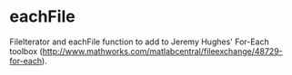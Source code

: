 # eachFile
FileIterator and eachFile function to add to Jeremy Hughes' For-Each toolbox (http://www.mathworks.com/matlabcentral/fileexchange/48729-for-each).

